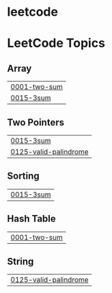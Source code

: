 # leetcode
<!---LeetCode Topics Start-->
# LeetCode Topics
## Array
|  |
| ------- |
| [0001-two-sum](https://github.com/Sugunachenamallu/leetcode/tree/master/0001-two-sum) |
| [0015-3sum](https://github.com/Sugunachenamallu/leetcode/tree/master/0015-3sum) |
## Two Pointers
|  |
| ------- |
| [0015-3sum](https://github.com/Sugunachenamallu/leetcode/tree/master/0015-3sum) |
| [0125-valid-palindrome](https://github.com/Sugunachenamallu/leetcode/tree/master/0125-valid-palindrome) |
## Sorting
|  |
| ------- |
| [0015-3sum](https://github.com/Sugunachenamallu/leetcode/tree/master/0015-3sum) |
## Hash Table
|  |
| ------- |
| [0001-two-sum](https://github.com/Sugunachenamallu/leetcode/tree/master/0001-two-sum) |
## String
|  |
| ------- |
| [0125-valid-palindrome](https://github.com/Sugunachenamallu/leetcode/tree/master/0125-valid-palindrome) |
<!---LeetCode Topics End-->